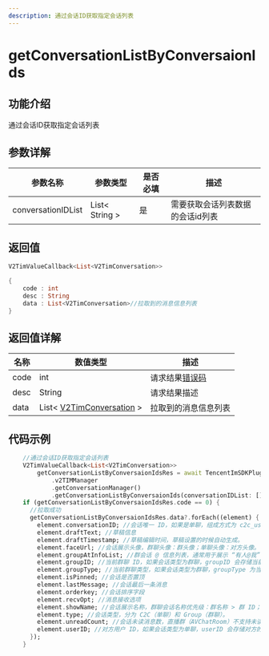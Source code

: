 ```yaml
---
description: 通过会话ID获取指定会话列表
---
```


# getConversationListByConversaionIds

## 功能介绍

通过会话ID获取指定会话列表

## 参数详解

| 参数名称               | 参数类型           | 是否必填 | 描述                |
| ------------------ | -------------- | ---- | ----------------- |
| conversationIDList | List< String > | 是    | 需要获取会话列表数据的会话id列表 |

## 返回值

```dart
V2TimValueCallback<List<V2TimConversation>>

{
    code : int
    desc : String
    data : List<V2TimConversation>//拉取到的消息信息列表
}
```

## 返回值详解

| 名称   | 数值类型                                                                       | 描述                                                             |
| ---- | -------------------------------------------------------------------------- | -------------------------------------------------------------- |
| code | int                                                                        | 请求结果[错误码](https://cloud.tencent.com/document/product/269/1671) |
| desc | String                                                                     | 请求结果描述                                                         |
| data | List< [V2TimConversation](../guan-jian-lei/message/v2timconversation.md) > | 拉取到的消息信息列表                                                     |

## 代码示例

```dart
    //通过会话ID获取指定会话列表
    V2TimValueCallback<List<V2TimConversation>>
        getConversationListByConversaionIdsRes = await TencentImSDKPlugin
            .v2TIMManager
            .getConversationManager()
            .getConversationListByConversaionIds(conversationIDList: []);//需要获取会话列表数据的会话id列表
    if (getConversationListByConversaionIdsRes.code == 0) {
      //拉取成功
      getConversationListByConversaionIdsRes.data?.forEach((element) {
        element.conversationID; //会话唯一 ID，如果是单聊，组成方式为 c2c_userID；如果是群聊，组成方式为 group_groupID。
        element.draftText; //草稿信息
        element.draftTimestamp; //草稿编辑时间，草稿设置的时候自动生成。
        element.faceUrl; //会话展示头像，群聊头像：群头像；单聊头像：对方头像。
        element.groupAtInfoList; //群会话 @ 信息列表，通常用于展示 “有人@我” 或 “@所有人” 这两种提醒状态。
        element.groupID; //当前群聊 ID，如果会话类型为群聊，groupID 会存储当前群的群 ID，否则为 null。
        element.groupType; //当前群聊类型，如果会话类型为群聊，groupType 为当前群类型，否则为 null。
        element.isPinned; //会话是否置顶
        element.lastMessage; //会话最后一条消息
        element.orderkey; //会话排序字段
        element.recvOpt; //消息接收选项
        element.showName; //会话展示名称，群聊会话名称优先级：群名称 > 群 ID；单聊会话名称优先级：对方好友备注 > 对方昵称 > 对方的 userID。
        element.type; //会话类型，分为 C2C（单聊）和 Group（群聊）。
        element.unreadCount; //会话未读消息数，直播群（AVChatRoom）不支持未读计数，默认为 0。
        element.userID; //对方用户 ID，如果会话类型为单聊，userID 会存储对方的用户 ID，否则为 null。
      });
    }
```
